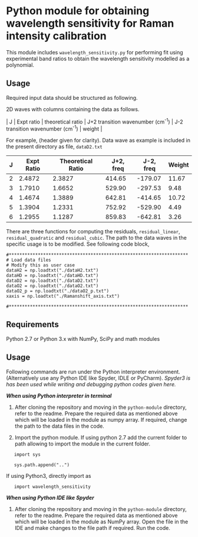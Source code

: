 # Python module for obtaining wavelength sensitivity for Raman intensity calibration

This module includes `wavelength_sensitivity.py` for performing fit using experimental band ratios to obtain the wavelength sensitivity modelled as a polynomial.

Usage
----------------
Required input data should be structured as following.

2D waves with columns  containing the data as follows.

|   J   |  Expt  ratio |  theoretical ratio |   J+2  transition wavenumber  (cm<sup>-1</sup>) |  J-2  transition wavenumber (cm<sup>-1</sup>) | weight  |

For example,   (header  given for  clarity). Data wave as example is included in the present directory  as file, `dataD2.txt`

| J | Expt Ratio | Theoretical  Ratio | J+2, freq | J-2, freq | Weight |
|---|     ------------|-----------------      |-----------   |-----------   |--------    |
| 2 | 2.4872     | 2.3827               | 414.65    | -179.07   | 11.67   |
| 3 | 1.7910     | 1.6652               | 529.90    | -297.53   | 9.48    |
| 4 | 1.4674     | 1.3889               | 642.81    | -414.65   | 10.72  |
| 5 | 1.3904     | 1.2331               | 752.92    | -529.90   | 4.49    |
| 6 | 1.2955     | 1.1287               | 859.83    | -642.81   | 3.26    |


There are three functions for computing the residuals, `residual_linear`, `residual_quadratic` and `residual_cubic`. The  path to the data waves in the specific usage is to be modified. See following code block,
```
#********************************************************************
# Load data files
# Modify this as user case
dataH2 = np.loadtxt("./dataH2.txt")
dataHD = np.loadtxt("./dataHD.txt")
dataD2 = np.loadtxt("./dataD2.txt")
dataO2 = np.loadtxt("./dataO2.txt")
dataO2_p = np.loadtxt("./dataO2_p.txt")
xaxis = np.loadtxt("./Ramanshift_axis.txt")

#********************************************************************
```


Requirements
----------------
Python 2.7 or Python 3.x with NumPy, SciPy and math modules

Usage
----------------
Following commands are run under the Python interpreter environment. (Alternatively use any Python IDE like Spyder, IDLE or PyCharm). *Spyder3 is has been used while writing and debugging  python  codes given  here.*

***When using Python interpreter in terminal***

1. After cloning the repository and moving in the `python-module` directory,  refer to the readme.  Prepare the required data as mentioned above which will be loaded in the module  as numpy array. If required, change the path to the data files in the code.  

2. Import the python module. If  using python 2.7 add the current folder to path allowing to import the module in the current folder.

```
   import sys

   sys.path.append("..")
```

If using Python3, directly import as

  ```
     import wavelength_sensitivity
  ```

***When using Python IDE like Spyder***

1. After cloning the repository and moving in the `python-module` directory,  refer to the readme.  Prepare the required data as mentioned above which will be loaded in the module  as NumPy array. Open the  file in the IDE and make changes  to the file path if required. Run the code.
